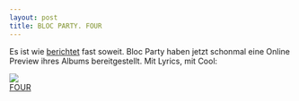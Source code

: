 ```yaml
---
layout: post
title: BLOC PARTY. FOUR
---
```


<p>Es ist wie <a href="/blog/2012/06/457">berichtet</a> fast soweit. Bloc Party haben jetzt schonmal eine Online Preview ihres Albums bereitgestellt. Mit Lyrics, mit Cool:</p>

<p><a href="http://four.blocparty.com/"><img class="img-responsive" src="http://napcae.files.wordpress.com/2012/08/unbenannt.png" class="img-polaroid"></a>
<br>
<a href="http://four.blocparty.com/">FOUR</a></p>
